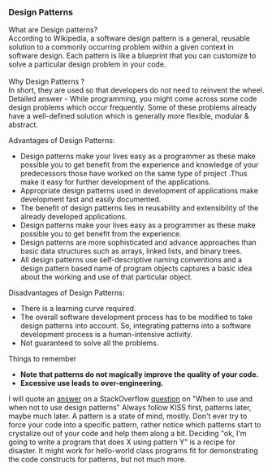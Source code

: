 <h3>Design Patterns</h3>

What are Design patterns?<br>
According to Wikipedia, a software design pattern is a general, reusable solution to a commonly occurring problem
 within a given context in software design. Each pattern is like a blueprint that you can customize to solve a particular design problem in your code.
<br><br>
Why Design Patterns ?<br>
In short, they are used so that developers do not need to reinvent the wheel. <br>
Detailed answer - While programming, you might come across some code design problems which occur frequently. Some of
 these problems already have a well-defined solution which is generally more flexible, modular & abstract.

Advantages of Design Patterns:<br>
<ul>
<li>Design patterns make your lives easy as a programmer as these make possible you to get benefit from the experience
 and knowledge of your predecessors those have worked on the same type of project .Thus make it easy for further development of the applications.</li>
<li>Appropriate design patterns used in development of applications make development fast and easily documented.</li>
<li>The benefit of design patterns lies in reusability and extensibility of the already developed applications.</li>
<li>Design patterns make your lives easy as a programmer as these make possible you to get benefit from the experience.</li>
<li>Design patterns are more sophisticated and advance approaches than basic data structures such as arrays, linked
 lists, and binary trees.</li>
<li>All design patterns use self-descriptive naming conventions and a design pattern based name of program objects
 captures a basic idea about the working and use of that particular object.</li>
</ul>

Disadvantages of Design Patterns:<br>
<ul>
<li> There is a learning curve required.</li>
<li> The overall software development process has to be modified to take design patterns into account. So, 
integrating patterns into a software development process is a human-intensive activity.</li>
<li>Not guaranteed to solve all the problems.</li>
</ul>


Things to remember<br>
<ul>
<li><b>Note that patterns do not magically improve the quality of your code.</b></li>
<li><b>Excessive use leads to over-engineering.</b></li>
</ul>

I will quote an <a href="https://softwareengineering.stackexchange.com/a/49383">answer</a> on a StackOverflow
 <a href="https://softwareengineering.stackexchange.com/q/49379">question</a> on "When to use and when not to use design patterns"
Always follow KISS first, patterns later, maybe much later. A
 pattern is a state of mind, mostly. 
Don't ever try to force your code into a specific pattern, rather notice which patterns start to crystalize out of
 your code and help them along a bit.
Deciding "ok, I'm going to write a program that does X using pattern Y" is a recipe for disaster. It might work for
 hello-world class programs fit for demonstrating the code constructs for patterns, but not much more.